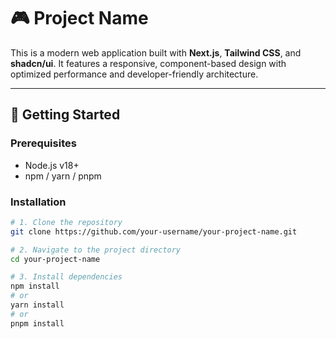 # 🎮 Project Name

This is a modern web application built with **Next.js**, **Tailwind CSS**, and **shadcn/ui**. It features a responsive, component-based design with optimized performance and developer-friendly architecture.

---

## 🚀 Getting Started

### Prerequisites

- Node.js v18+
- npm / yarn / pnpm

### Installation

```bash
# 1. Clone the repository
git clone https://github.com/your-username/your-project-name.git

# 2. Navigate to the project directory
cd your-project-name

# 3. Install dependencies
npm install
# or
yarn install
# or
pnpm install
